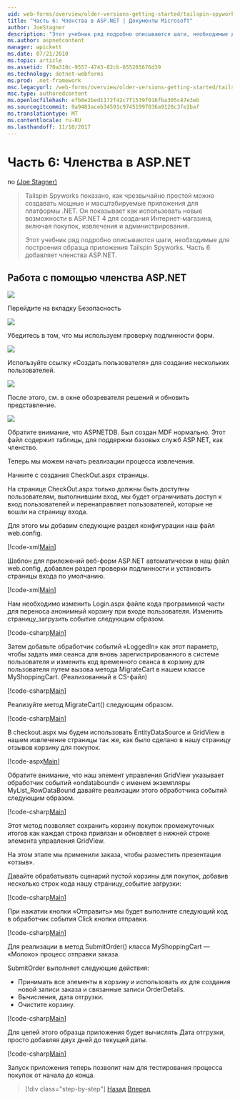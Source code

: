 ```yaml
---
uid: web-forms/overview/older-versions-getting-started/tailspin-spyworks/tailspin-spyworks-part-6
title: "Часть 6: Членства в ASP.NET | Документы Microsoft"
author: JoeStagner
description: "Этот учебник ряд подробно описываются шаги, необходимые для построения образца приложения Tailspin Spyworks. Часть 6 добавляет членства ASP.NET."
ms.author: aspnetcontent
manager: wpickett
ms.date: 07/21/2010
ms.topic: article
ms.assetid: f70a310c-9557-4743-82cb-655265676d39
ms.technology: dotnet-webforms
ms.prod: .net-framework
msc.legacyurl: /web-forms/overview/older-versions-getting-started/tailspin-spyworks/tailspin-spyworks-part-6
msc.type: authoredcontent
ms.openlocfilehash: efb0e2bed1172f42c7f1539f016fba305c47e3eb
ms.sourcegitcommit: 9a9483aceb34591c97451997036a9120c3fe2baf
ms.translationtype: MT
ms.contentlocale: ru-RU
ms.lasthandoff: 11/10/2017
---
```

<a name="part-6-aspnet-membership"></a>Часть 6: Членства в ASP.NET
====================
по [(Joe Stagner)](https://github.com/JoeStagner)

> Tailspin Spyworks показано, как чрезвычайно простой можно создавать мощные и масштабируемые приложения для платформы .NET. Он показывает как использовать новые возможности в ASP.NET 4 для создания Интернет-магазина, включая покупок, извлечения и администрирования.
> 
> Этот учебник ряд подробно описываются шаги, необходимые для построения образца приложения Tailspin Spyworks. Часть 6 добавляет членства ASP.NET.


## <a id="_Toc260221672"></a>Работа с помощью членства ASP.NET

![](tailspin-spyworks-part-6/_static/image1.png)

Перейдите на вкладку Безопасность

![](tailspin-spyworks-part-6/_static/image1.jpg)

Убедитесь в том, что мы используем проверку подлинности форм.

![](tailspin-spyworks-part-6/_static/image2.jpg)

Используйте ссылку «Создать пользователя» для создания нескольких пользователей.

![](tailspin-spyworks-part-6/_static/image3.jpg)

После этого, см. в окне обозревателя решений и обновить представление.

![](tailspin-spyworks-part-6/_static/image2.png)

Обратите внимание, что ASPNETDB. Был создан MDF нормально. Этот файл содержит таблицы, для поддержки базовых служб ASP.NET, как членство.

Теперь мы можем начать реализации процесса извлечения.

Начните с создания CheckOut.aspx страницы.

На странице CheckOut.aspx только должны быть доступны пользователям, выполнившим вход, мы будет ограничивать доступ к вход пользователей и перенаправляет пользователей, которые не вошли на страницу входа.

Для этого мы добавим следующие раздел конфигурации наш файл web.config.

[!code-xml[Main](tailspin-spyworks-part-6/samples/sample1.xml)]

Шаблон для приложений веб-форм ASP.NET автоматически в наш файл web.config, добавлен раздел проверки подлинности и установить страницы входа по умолчанию.

[!code-xml[Main](tailspin-spyworks-part-6/samples/sample2.xml)]

Нам необходимо изменить Login.aspx файле кода программной части для переноса анонимный корзину при входе пользователя. Изменить страницу\_загрузить событие следующим образом.

[!code-csharp[Main](tailspin-spyworks-part-6/samples/sample3.cs)]

Затем добавьте обработчик событий «LoggedIn» как этот параметр, чтобы задать имя сеанса для вновь зарегистрированного в системе пользователя и изменить код временного сеанса в корзину для пользователя путем вызова метода MigrateCart в нашем классе MyShoppingCart. (Реализованный в CS-файл)

[!code-csharp[Main](tailspin-spyworks-part-6/samples/sample4.cs)]

Реализуйте метод MigrateCart() следующим образом.

[!code-csharp[Main](tailspin-spyworks-part-6/samples/sample5.cs)]

В checkout.aspx мы будем использовать EntityDataSource и GridView в нашем извлечение страницы так же, как было сделано в нашу страницу отзывов корзину для покупок.

[!code-aspx[Main](tailspin-spyworks-part-6/samples/sample6.aspx)]

Обратите внимание, что наш элемент управления GridView указывает обработчик событий «ondatabound» с именем экземпляры MyList\_RowDataBound давайте реализации этого обработчика событий следующим образом.

[!code-csharp[Main](tailspin-spyworks-part-6/samples/sample7.cs)]

Этот метод позволяет сохранить корзину покупок промежуточных итогов как каждая строка привязан и обновляет в нижней строке элемента управления GridView.

На этом этапе мы применили заказа, чтобы разместить презентации «отзыв».

Давайте обрабатывать сценарий пустой корзины для покупок, добавив несколько строк кода нашу страницу\_событие загрузки:

[!code-csharp[Main](tailspin-spyworks-part-6/samples/sample8.cs)]

При нажатии кнопки «Отправить» мы будет выполните следующий код в обработчик события Click кнопки отправки.

[!code-csharp[Main](tailspin-spyworks-part-6/samples/sample9.cs)]

Для реализации в метод SubmitOrder() класса MyShoppingCart — «Молоко» процесс отправки заказа.

SubmitOrder выполняет следующие действия:

- Принимать все элементы в корзину и использовать их для создания новой записи заказа и связанные записи OrderDetails.
- Вычисления, дата отгрузки.
- Очистите корзину.


[!code-csharp[Main](tailspin-spyworks-part-6/samples/sample10.cs)]

Для целей этого образца приложения будет вычислять Дата отгрузки, просто добавляя двух дней до текущей даты.

[!code-csharp[Main](tailspin-spyworks-part-6/samples/sample11.cs)]

Запуск приложения теперь позволит нам для тестирования процесса покупок от начала до конца.

>[!div class="step-by-step"]
[Назад](tailspin-spyworks-part-5.md)
[Вперед](tailspin-spyworks-part-7.md)
